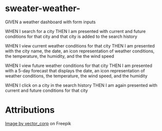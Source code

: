 # sweater-weather-

GIVEN a weather dashboard with form inputs

WHEN I search for a city
THEN I am presented with current and future conditions for that city and that city is added to the search history

WHEN I view current weather conditions for that city
THEN I am presented with the city name, the date, an icon representation of weather 
conditions, the temperature, the humidity, and the the wind speed

WHEN I view future weather conditions for that city
THEN I am presented with a 5-day forecast that displays the date, an icon representation of weather conditions, the temperature, the wind speed, and the humidity

WHEN I click on a city in the search history
THEN I am again presented with current and future conditions for that city

# Attributions

<a href="https://www.freepik.com/free-vector/modern-abstract-blue-transparent-crystal-pattern-background_15681036.htm#page=2&query=abstract%20background&position=49&from_view=keyword&track=ais">Image by vector_corp</a> on Freepik